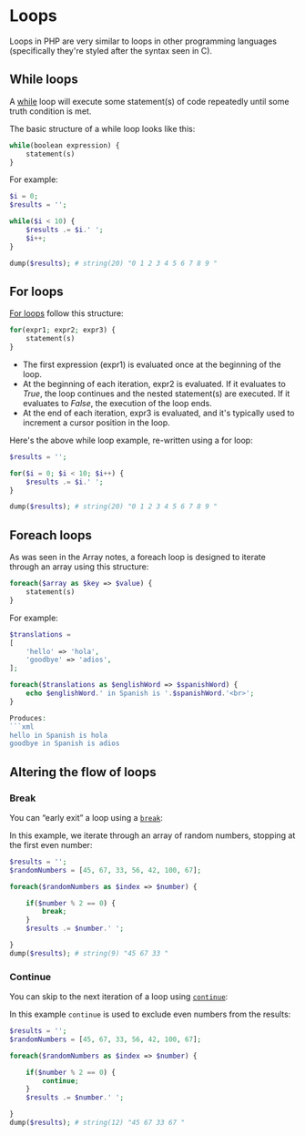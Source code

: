 # Loops
Loops in PHP are very similar to loops in other programming languages (specifically they're styled after the syntax seen in C).



## While loops
A [while](http://php.net/manual/en/control-structures.while.php) loop will execute some statement(s) of code repeatedly until some truth condition is met.

The basic structure of a while loop looks like this:
```php
while(boolean expression) {
    statement(s)
}
```

For example:
```php
$i = 0;
$results = '';

while($i < 10) {
    $results .= $i.' ';
    $i++;
}

dump($results); # string(20) "0 1 2 3 4 5 6 7 8 9 "
```


## For loops
[For loops](http://php.net/manual/en/control-structures.for.php) follow this structure:

```php
for(expr1; expr2; expr3) {
    statement(s)
}
```

+ The first expression (expr1) is evaluated once at the beginning of the loop.
+ At the beginning of each iteration, expr2 is evaluated. If it evaluates to *True*, the loop continues and the nested statement(s) are executed. If it evaluates to *False*, the execution of the loop ends.
+ At the end of each iteration, expr3 is evaluated, and it's typically used to increment a cursor position in the loop.

Here's the above while loop example, re-written using a for loop:
```php
$results = '';

for($i = 0; $i < 10; $i++) {
    $results .= $i.' ';
}

dump($results); # string(20) "0 1 2 3 4 5 6 7 8 9 "
```


## Foreach loops
As was seen in the Array notes, a foreach loop is designed to iterate through an array using this structure:

```php
foreach($array as $key => $value) {
    statement(s)
}
```

For example:

```php
$translations =
[
    'hello' => 'hola',
    'goodbye' => 'adios',
];

foreach($translations as $englishWord => $spanishWord) {
    echo $englishWord.' in Spanish is '.$spanishWord.'<br>';
}

Produces:
```xml
hello in Spanish is hola
goodbye in Spanish is adios
```


## Altering the flow of loops

### Break
You can &ldquo;early exit&rdquo; a loop using a [`break`](http://php.net/manual/en/control-structures.break.php):

In this example, we iterate through an array of random numbers, stopping at the first even number:
```php
$results = '';
$randomNumbers = [45, 67, 33, 56, 42, 100, 67];

foreach($randomNumbers as $index => $number) {

    if($number % 2 == 0) {
        break;
    }
    $results .= $number.' ';

}
dump($results); # string(9) "45 67 33 "
```

### Continue
You can skip to the next iteration of a loop using [`continue`](http://php.net/manual/en/control-structures.continue.php):

In this example `continue` is used to exclude even numbers from the results:
```php
$results = '';
$randomNumbers = [45, 67, 33, 56, 42, 100, 67];

foreach($randomNumbers as $index => $number) {

    if($number % 2 == 0) {
        continue;
    }
    $results .= $number.' ';

}
dump($results); # string(12) "45 67 33 67 "
```
